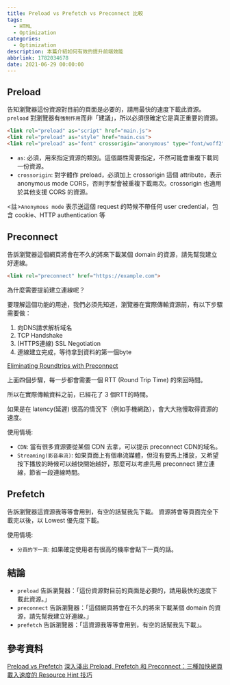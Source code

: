 ```yaml
---
title: Preload vs Prefetch vs Preconnect 比較
tags:
  - HTML
  - Optimization
categories:
  - Optimization
description: 本篇介紹如何有效的提升前端效能
abbrlink: 1782034678
date: 2021-06-29 00:00:00
---
```

## Preload

告知瀏覽器這份資源對目前的頁面是必要的，請用最快的速度下載此資源。
`preload` 對瀏覽器有`強制作用`而非「建議」，所以必須很確定它是真正重要的資源。

``` HTML
<link rel="preload" as="script" href="main.js">
<link rel="preload" as="style" href="main.css">
<link rel="preload" as="font" crossorigin="anonymous" type="font/woff2" href="xxx.woff2">
```

* `as`: 必須，用來指定資源的類別。這個屬性需要指定，不然可能會重複下載同一份資源。
* `crossorigin`: 對字體作 preload，必須加上 crossorigin 這個 attribute，表示 anonymous mode CORS，否則字型會被重複下載兩次。crossorigin 也適用於其他支援 CORS 的資源。

<註>`Anonymous mode` 表示送這個 request 的時候不帶任何 user credential，包含 cookie、HTTP authentication 等

## Preconnect

告訴瀏覽器這個網頁將會在不久的將來下載某個 domain 的資源，請先幫我建立好連線。

``` HTML
<link rel="preconnect" href="https://example.com">
```

為什麼需要提前建立連線呢？

要理解這個功能的用途，我們必須先知道，瀏覽器在實際傳輸資源前，有以下步驟需要做：

1. 向DNS請求解析域名
2. TCP Handshake
3. (HTTPS連線) SSL Negotiation
4. 連線建立完成，等待拿到資料的第一個byte

[Eliminating Roundtrips with Preconnect](https://www.igvita.com/2015/08/17/eliminating-roundtrips-with-preconnect/)

上面四個步驟，每一步都會需要一個 RTT (Round Trip Time) 的來回時間。

所以在實際傳輸資料之前，已經花了 3 個RTT的時間。

如果是在 latency(延遲) 很高的情況下（例如手機網路），會大大拖慢取得資源的速度。

使用情境:

* `CDN`: 當有很多資源要從某個 CDN 去拿，可以提示 preconnect CDN的域名。
* `Streaming(影音串流)`: 如果頁面上有個串流媒體，但沒有要馬上播放，又希望按下播放的時候可以越快開始越好，那麼可以考慮先用 preconnect 建立連線，節省一段連線時間。

## Prefetch

告訴瀏覽器這資源我等等會用到，有空的話幫我先下載。
資源將會等頁面完全下載完以後，以 Lowest 優先度下載。

使用情境:

* `分頁的下一頁`: 如果確定使用者有很高的機率會點下一頁的話。

## 結論

* `preload` 告訴瀏覽器：「這份資源對目前的頁面是必要的，請用最快的速度下載此資源。」
* `preconnect` 告訴瀏覽器：「這個網頁將會在不久的將來下載某個 domain 的資源，請先幫我建立好連線。」
* `prefetch` 告訴瀏覽器：「這資源我等等會用到，有空的話幫我先下載」。

## 參考資料

[Preload vs Prefetch](https://cythilya.github.io/2018/07/31/preload-vs-prefetch/)
[深入淺出 Preload, Prefetch 和 Preconnect：三種加快網頁載入速度的 Resource Hint 技巧](https://shubo.io/preload-prefetch-preconnect/#preconnect)
